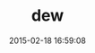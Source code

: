 ---
layout: post
title:  "dew"
repo:   "playup/dew"
date:   2015-02-18 16:59:08
gemurl: http://github.com/playup/dew
---